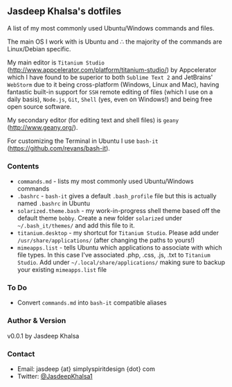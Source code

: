 ## Jasdeep Khalsa's dotfiles ##
A list of my most commonly used Ubuntu/Windows commands and files.

The main OS I work with is Ubuntu and ∴ the majority of the commands are Linux/Debian specific.

My main editor is `Titanium Studio` (http://www.appcelerator.com/platform/titanium-studio/) by Appcelerator which I have found to be superior to both `Sublime Text 2` and JetBrains' `WebStorm` due to it being cross-platform (Windows, Linux and Mac), having fantastic built-in support for `SSH` remote editing of files (which I use on a daily basis), `Node.js`, `Git`, `Shell` (yes, even on Windows!) and being free open source software.

My secondary editor (for editing text and shell files) is `geany` (http://www.geany.org/).

For customizing the Terminal in Ubuntu I use `bash-it` (https://github.com/revans/bash-it).

### Contents ###
* `commands.md` - lists my most commonly used Ubuntu/Windows commands
* `.bashrc` - `bash-it` gives a default `.bash_profile` file but this is actually named `.bashrc` in Ubuntu
* `solarized.theme.bash` - my work-in-progress shell theme based off the default theme `bobby`. Create a new folder `solarized` under `~/.bash_it/themes/` and add this file to it.
* `titanium.desktop` - my shortcut for `Titanium Studio`. Please add under `/usr/share/applications/` (after changing the paths to yours!)
* `mimeapps.list` - tells Ubuntu which applications to associate with which file types. In this case I've associated .php, .css, .js, .txt to `Titanium Studio`. Add under `~/.local/share/applications/` making sure to backup your existing `mimeapps.list` file

### To Do ###
* Convert `commands.md` into `bash-it` compatible aliases

### Author & Version ###
v0.0.1 by Jasdeep Khalsa

### Contact ###
* Email: jasdeep {at} simplyspiritdesign {dot} com
* Twitter: [@JasdeepKhalsa1](http://twitter.com/@JasdeepKhalsa1)